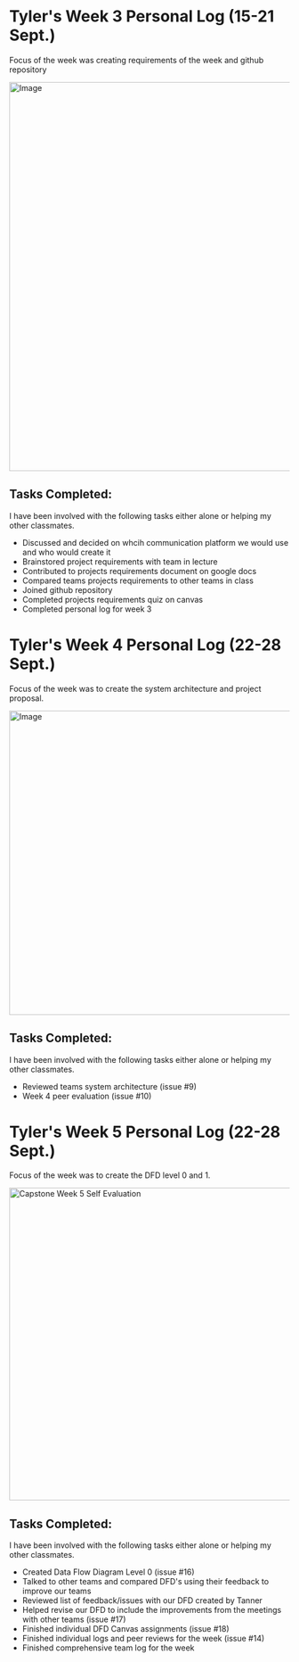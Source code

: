# Tyler's Week 3 Personal Log (15-21 Sept.)

Focus of the week was creating requirements of the week and github repository


<img width="1211" height="698" alt="Image" src="https://github.com/user-attachments/assets/2784c6f4-4d04-4359-b313-3ebe5a6c989c" />

## Tasks Completed:
I have been involved with the following tasks either alone or helping my other classmates.

- Discussed and decided on whcih communication platform we would use and who would create it
- Brainstored project requirements with team in lecture
- Contributed to projects requirements document on google docs
- Compared teams projects requirements to other teams in class
- Joined github repository
- Completed projects requirements quiz on canvas
- Completed personal log for week 3

# Tyler's Week 4 Personal Log (22-28 Sept.)

Focus of the week was to create the system architecture and project proposal. 

<img width="947" height="546" alt="Image" src="https://github.com/user-attachments/assets/8075be32-5920-4342-99ca-01b187c0ebf7" />


## Tasks Completed:
I have been involved with the following tasks either alone or helping my other classmates.

- Reviewed teams system architecture (issue #9)
- Week 4 peer evaluation (issue #10)

# Tyler's Week 5 Personal Log (22-28 Sept.)

Focus of the week was to create the DFD level 0 and 1. 

<img width="962" height="561" alt="Capstone Week 5 Self Evaluation" src="https://github.com/user-attachments/assets/7c9e515b-accd-47d7-bf74-f125c6453a5c" />



## Tasks Completed:
I have been involved with the following tasks either alone or helping my other classmates.

- Created Data Flow Diagram Level 0 (issue #16)
- Talked to other teams and compared DFD's using their feedback to improve our teams
- Reviewed list of feedback/issues with our DFD created by Tanner
- Helped revise our DFD to include the improvements from the meetings with other teams (issue #17)
- Finished individual DFD Canvas assignments (issue #18)
- Finished individual logs and peer reviews for the week (issue #14)
- Finished comprehensive team log for the week
